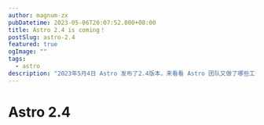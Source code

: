 ```yaml
---
author: magnum-zx
pubDatetime: 2023-05-06T20:07:52.000+08:00
title: Astro 2.4 is coming！
postSlug: astro-2.4
featured: true
ogImage: ""
tags:
  - astro
description: "2023年5月4日 Astro 发布了2.4版本，来看看 Astro 团队又做了哪些工作吧"
---
```


# Astro 2.4

